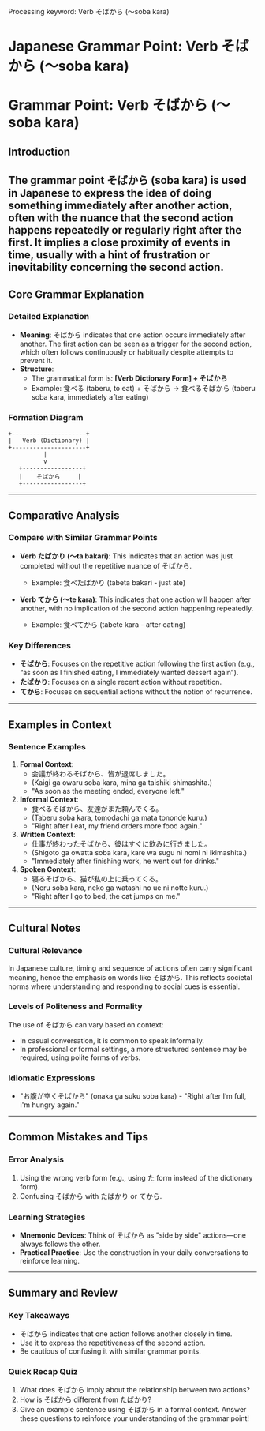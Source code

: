 Processing keyword: Verb そばから (〜soba kara)
# Japanese Grammar Point: Verb そばから (〜soba kara)
# Grammar Point: Verb そばから (〜soba kara)
## Introduction
The grammar point そばから (soba kara) is used in Japanese to express the idea of doing something immediately after another action, often with the nuance that the second action happens repeatedly or regularly right after the first. It implies a close proximity of events in time, usually with a hint of frustration or inevitability concerning the second action.
---
## Core Grammar Explanation
### Detailed Explanation
- **Meaning**: そばから indicates that one action occurs immediately after another. The first action can be seen as a trigger for the second action, which often follows continuously or habitually despite attempts to prevent it.
- **Structure**: 
    - The grammatical form is: **[Verb Dictionary Form] + そばから**
    - Example: 食べる (taberu, to eat) + そばから → 食べるそばから (taberu soba kara, immediately after eating)
  
### Formation Diagram
```
+---------------------+
|   Verb (Dictionary) |
+---------------------+
          |
          v
   +-----------------+
   |    そばから     |
   +-----------------+
```
---
## Comparative Analysis
### Compare with Similar Grammar Points
- **Verb たばかり (〜ta bakari)**: This indicates that an action was just completed without the repetitive nuance of そばから.
  - Example: 食べたばかり (tabeta bakari - just ate)
  
- **Verb てから (〜te kara)**: This indicates that one action will happen after another, with no implication of the second action happening repeatedly.
  - Example: 食べてから (tabete kara - after eating)
### Key Differences
- **そばから**: Focuses on the repetitive action following the first action (e.g., “as soon as I finished eating, I immediately wanted dessert again”).
- **たばかり**: Focuses on a single recent action without repetition.
- **てから**: Focuses on sequential actions without the notion of recurrence.
---
## Examples in Context
### Sentence Examples
1. **Formal Context**:
   - 会議が終わるそばから、皆が退席しました。
   - (Kaigi ga owaru soba kara, mina ga taishiki shimashita.)
   - "As soon as the meeting ended, everyone left."
2. **Informal Context**:
   - 食べるそばから、友達がまた頼んでくる。
   - (Taberu soba kara, tomodachi ga mata tononde kuru.)
   - "Right after I eat, my friend orders more food again."
3. **Written Context**:
   - 仕事が終わったそばから、彼はすぐに飲みに行きました。
   - (Shigoto ga owatta soba kara, kare wa sugu ni nomi ni ikimashita.)
   - "Immediately after finishing work, he went out for drinks."
4. **Spoken Context**:
   - 寝るそばから、猫が私の上に乗ってくる。
   - (Neru soba kara, neko ga watashi no ue ni notte kuru.)
   - "Right after I go to bed, the cat jumps on me."
---
## Cultural Notes
### Cultural Relevance
In Japanese culture, timing and sequence of actions often carry significant meaning, hence the emphasis on words like そばから. This reflects societal norms where understanding and responding to social cues is essential. 
### Levels of Politeness and Formality
The use of そばから can vary based on context:
- In casual conversation, it is common to speak informally.
- In professional or formal settings, a more structured sentence may be required, using polite forms of verbs.
### Idiomatic Expressions
- "お腹が空くそばから" (onaka ga suku soba kara) - "Right after I’m full, I'm hungry again."
---
## Common Mistakes and Tips
### Error Analysis
1. Using the wrong verb form (e.g., using た form instead of the dictionary form).
2. Confusing そばから with たばかり or てから.
### Learning Strategies
- **Mnemonic Devices**: Think of そばから as "side by side" actions—one always follows the other.
- **Practical Practice**: Use the construction in your daily conversations to reinforce learning.
---
## Summary and Review
### Key Takeaways
- そばから indicates that one action follows another closely in time.
- Use it to express the repetitiveness of the second action.
- Be cautious of confusing it with similar grammar points.
### Quick Recap Quiz
1. What does そばから imply about the relationship between two actions?
2. How is そばから different from たばかり?
3. Give an example sentence using そばから in a formal context.
Answer these questions to reinforce your understanding of the grammar point!
